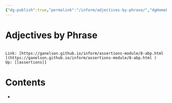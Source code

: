 ```yaml
---
{"dg-publish":true,"permalink":"/inform/adjectives-by-phrase/","dgHomeLink":true,"dgPassFrontmatter":false}
---
```


# Adjectives by Phrase
```ad-info

Link: [https://ganelson.github.io/inform/assertions-module/8-abp.html ](https://ganelson.github.io/inform/assertions-module/8-abp.html )
Up: [[assertions]]
```

# Contents
- 
